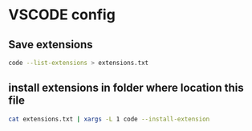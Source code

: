 # VSCODE config
## Save extensions
```bash
code --list-extensions > extensions.txt
```
## install extensions in folder where location this file
```bash
cat extensions.txt | xargs -L 1 code --install-extension 
```
